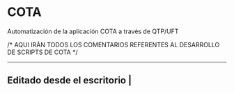 ﻿COTA
====

Automatización de la aplicación COTA a través de QTP/UFT

/* AQUI IRÁN TODOS LOS COMENTARIOS REFERENTES AL DESARROLLO DE SCRIPTS DE COTA */


--------------------------------
Editado desde el escritorio    |
--------------------------------